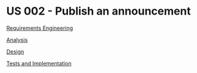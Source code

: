 # US 002 - Publish an announcement 

[Requirements Engineering](01.requirements-engineering/Readme.md)

[Analysis](02.analysis/Readme.md)

[Design](03.design/Read.me)

[Tests and Implementation](04.tests-and-implementation/Readme.md)
